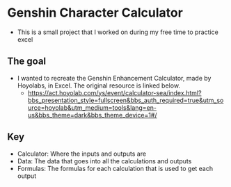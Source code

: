 # Genshin Character Calculator
* This is a small project that I worked on during my free time to practice excel

## The goal
* I wanted to recreate the Genshin Enhancement Calculator, made by Hoyolabs, in Excel. The original resource is linked below. 
  * https://act.hoyolab.com/ys/event/calculator-sea/index.html?bbs_presentation_style=fullscreen&bbs_auth_required=true&utm_source=hoyolab&utm_medium=tools&lang=en-us&bbs_theme=dark&bbs_theme_device=1#/

## Key
* Calculator: Where the inputs and outputs are
* Data: The data that goes into all the calculations and outputs
* Formulas: The formulas for each calculation that is used to get each output 
